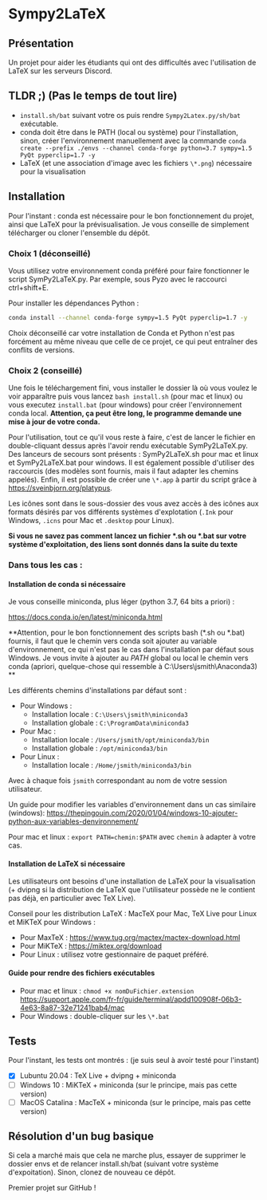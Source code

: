 # Sympy2LaTeX
## Présentation
Un projet pour aider les étudiants qui ont des difficultés avec l'utilisation de LaTeX sur les serveurs Discord.

## TLDR ;) (Pas le temps de tout lire)

* `install.sh/bat` suivant votre os puis rendre `Sympy2Latex.py/sh/bat` exécutable. 
* conda doit être dans le PATH (local ou système) pour l'installation, sinon, créer l'environnement manuellement avec la commande `conda create --prefix ./envs --channel conda-forge python=3.7 sympy=1.5 PyQt pyperclip=1.7 -y`
* LaTeX (et une association d'image avec les fichiers `\*.png`) nécessaire pour la visualisation

## Installation

Pour l'instant : conda est nécessaire pour le bon fonctionnement du projet, ainsi que LaTeX pour la prévisualisation. Je vous conseille de simplement télécharger ou cloner l'ensemble du dépôt.

### Choix 1 (déconseillé) 
Vous utilisez votre environnement conda préféré pour faire fonctionner le script SymPy2LaTeX.py. Par exemple, sous Pyzo avec le raccourci ctrl+shift+E. 

Pour installer les dépendances Python : 

```bash
conda install --channel conda-forge sympy=1.5 PyQt pyperclip=1.7 -y
```

Choix déconseillé car votre installation de Conda et Python n'est pas forcément au même niveau que celle de ce projet, ce qui peut entraîner des conflits de versions.

### Choix 2 (conseillé)

Une fois le téléchargement fini, vous installer le dossier là où vous voulez le voir apparaître puis vous lancez `bash install.sh` (pour mac et linux) ou vous executez `install.bat` (pour windows) pour créer l'environnement conda local. **Attention, ça peut être long, le programme demande une mise à jour de votre conda.**

Pour l'utilisation, tout ce qu'il vous reste à faire, c'est de lancer le fichier en double-cliquant dessus après l'avoir rendu exécutable SymPy2LaTeX.py. Des lanceurs de secours sont présents : SymPy2LaTeX.sh pour mac et linux et SymPy2LaTeX.bat pour windows. Il est également possible d'utiliser des raccourcis (des modèles sont fournis, mais il faut adapter les chemins appelés). Enfin, il est possible de créer une `\*.app` à partir du script grâce à https://sveinbjorn.org/platypus. 

Les icônes sont dans le sous-dossier des vous avez accès à des icônes aux formats désirés par vos différents systèmes d'explotation (`.Ink` pour Windows, `.icns` pour Mac et `.desktop` pour Linux).

**Si vous ne savez pas comment lancez un fichier \*.sh ou \*.bat sur votre système d'exploitation, des liens sont donnés dans la suite du texte**

### Dans tous les cas :

#### Installation de conda si nécessaire

Je vous conseille miniconda, plus léger (python 3.7, 64 bits a priori) :
 
https://docs.conda.io/en/latest/miniconda.html

**Attention, pour le bon fonctionnement des scripts bash (\*.sh ou \*.bat) fournis, il faut que le chemin vers conda soit ajouter au variable d'environnement, ce qui n'est pas le cas dans l'installation par défaut sous Windows. Je vous invite à ajouter au *PATH* global ou local le chemin vers conda (apriori, quelque-chose qui ressemble à C:\Users\jsmith\Anaconda3) **

Les différents chemins d'installations par défaut sont :
* Pour Windows :
    * Installation locale : `C:\Users\jsmith\miniconda3` 
    * Installation globale : `C:\ProgramData\miniconda3`
* Pour Mac : 
    * Installation locale : `/Users/jsmith/opt/miniconda3/bin`
    * Installation globale : `/opt/miniconda3/bin`
* Pour Linux :
    * Installation locale : `/Home/jsmith/miniconda3/bin`

Avec à chaque fois `jsmith` correspondant au nom de votre session utilisateur.

Un guide pour modifier les variables d'environnement dans un cas similaire (windows): https://thepingouin.com/2020/01/04/windows-10-ajouter-python-aux-variables-denvironnement/

Pour mac et linux : `export PATH=chemin:$PATH` avec `chemin` à adapter à votre cas.

#### Installation de LaTeX si nécessaire

Les utilisateurs ont besoins d'une installation de LaTeX pour la visualisation (+ dvipng si la distribution de LaTeX que l'utilisateur possède ne le contient pas déjà, en particulier avec TeX Live).

Conseil pour les distribution LaTeX : MacTeX pour Mac, TeX Live pour Linux et MiKTeX pour Windows :
* Pour MaxTeX : https://www.tug.org/mactex/mactex-download.html
* Pour MiKTeX : https://miktex.org/download
* Pour Linux : utilisez votre gestionnaire de paquet préféré.

#### Guide pour rendre des fichiers exécutables

* Pour mac et linux : `chmod +x nomDuFichier.extension` https://support.apple.com/fr-fr/guide/terminal/apdd100908f-06b3-4e63-8a87-32e71241bab4/mac
* Pour Windows : double-cliquer sur les `\*.bat`

## Tests 

Pour l'instant, les tests ont montrés : (je suis seul à avoir testé pour l'instant)

- [x] Lubuntu 20.04 : TeX Live + dvipng + miniconda
- [ ] Windows 10 : MiKTeX + miniconda (sur le principe, mais pas cette version)
- [ ] MacOS Catalina : MacTeX + miniconda (sur le principe, mais pas cette version)

## Résolution d'un bug basique

Si cela a marché mais que cela ne marche plus, essayer de supprimer le dossier envs et de relancer install.sh/bat (suivant votre système d'expoitation). Sinon, clonez de nouveau ce dépôt.

Premier projet sur GitHub !

